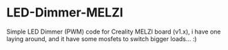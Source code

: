 # LED-Dimmer-MELZI

Simple LED Dimmer (PWM) code for Creality MELZI board (v1.x), i have one laying around, and it have some mosfets to switch bigger loads... :)
